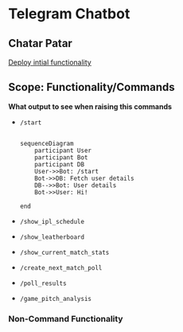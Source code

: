 # Telegram Chatbot

## Chatar Patar
[<u>Deploy intial functionality</u>](https://linear.app/jovita/issue/JOV-21/telgram-bot-deployment-to-gcp)

## Scope: Functionality/Commands 

**What output to see when raising this commands**

- `/start`

    ```mermaid
    
    sequenceDiagram
        participant User
        participant Bot
        participant DB
        User->>Bot: /start
        Bot->>DB: Fetch user details
        DB-->>Bot: User details
        Bot->>User: Hi!
    
    end
    ```


- `/show_ipl_schedule`
- `/show_leatherboard`
- `/show_current_match_stats`
- `/create_next_match_poll`
- `/poll_results`
- `/game_pitch_analysis`

### Non-Command Functionality